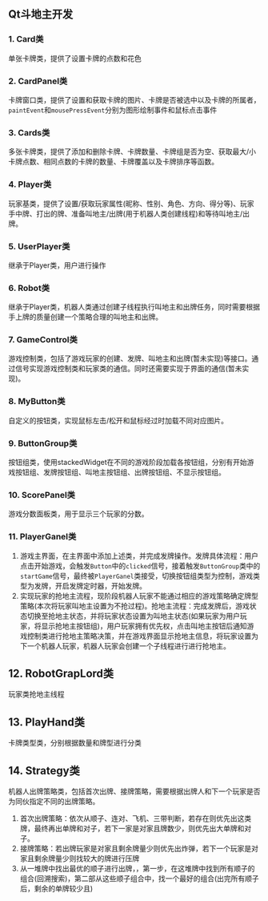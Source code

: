 ## Qt斗地主开发

### 1. Card类
单张卡牌类，提供了设置卡牌的点数和花色

### 2. CardPanel类
卡牌窗口类，提供了设置和获取卡牌的图片、卡牌是否被选中以及卡牌的所属者，`paintEvent`和`mousePressEvent`分别为图形绘制事件和鼠标点击事件

### 3. Cards类
多张卡牌类，提供了添加和删除卡牌、卡牌数量、卡牌组是否为空、获取最大/小卡牌点数、相同点数的卡牌的数量、卡牌覆盖以及卡牌排序等函数。

### 4. Player类
玩家基类，提供了设置/获取玩家属性(昵称、性别、角色、方向、得分等)、玩家手中牌、打出的牌、准备叫地主/出牌(用于机器人类创建线程)和等待叫地主/出牌。

### 5. UserPlayer类
继承于Player类，用户进行操作

### 6. Robot类
继承于Player类，机器人类通过创建子线程执行叫地主和出牌任务，同时需要根据手上牌的质量创建一个策略合理的叫地主和出牌。

### 7. GameControl类
游戏控制类，包括了游戏玩家的创建、发牌、叫地主和出牌(暂未实现)等接口。通过信号实现游戏控制类和玩家类的通信。同时还需要实现于界面的通信(暂未实现)。

### 8. MyButton类
自定义的按钮类，实现鼠标左击/松开和鼠标经过时加载不同对应图片。

### 9. ButtonGroup类
按钮组类，使用stackedWidget在不同的游戏阶段加载各按钮组，分别有开始游戏按钮组、发牌按钮组、叫地主按钮组、出牌按钮组、不显示按钮组。

### 10. ScorePanel类
游戏分数面板类，用于显示三个玩家的分数。

### 11. PlayerGanel类
1. 游戏主界面，在主界面中添加上述类，并完成发牌操作。发牌具体流程：用户点击开始游戏，会触发`Button`中的`clicked`信号，接着触发`ButtonGroup`类中的`startGame`信号，最终被`PlayerGanel`类接受，切换按钮组类型为控制，游戏类型为发牌，开启发牌定时器，开始发牌。
2. 实现玩家的抢地主流程，现阶段机器人玩家不能通过相应的游戏策略确定牌型策略(本次将玩家叫地主设置为不抢过程)。抢地主流程：完成发牌后，游戏状态切换至抢地主状态，并将玩家状态设置为叫地主状态(如果玩家为用户玩家，将显示抢地主按钮组)，用户玩家拥有优先权，点击叫地主按钮后通知游戏控制类进行抢地主策略决策，并在游戏界面显示抢地主信息，将玩家设置为下一个机器人玩家，机器人玩家会创建一个子线程进行进行抢地主。

## 12. RobotGrapLord类
玩家类抢地主线程

## 13. PlayHand类
卡牌类型类，分别根据数量和牌型进行分类

## 14. Strategy类
机器人出牌策略类，包括首次出牌、接牌策略，需要根据出牌人和下一个玩家是否为同伙指定不同的出牌策略。
1. 首次出牌策略：依次从顺子、连对、飞机、三带判断，若存在则优先出这类牌，最终再出单牌和对子，若下一家是对家且牌数少，则优先出大单牌和对子。
2. 接牌策略：若出牌玩家是对家且剩余牌量少则优先出炸弹，若下一个玩家是对家且剩余牌量少则找较大的牌进行压牌
3. 从一堆牌中找出最优的顺子进行出牌，，第一步，在这堆牌中找到所有顺子的组合(回溯搜索)，第二部从这些顺子组合中，找一个最好的组合(出完所有顺子后，剩余的单牌较少且)